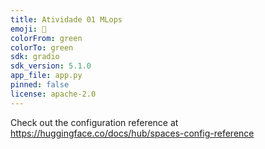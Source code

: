 ```yaml
---
title: Atividade 01 MLops
emoji: 🏃
colorFrom: green
colorTo: green
sdk: gradio
sdk_version: 5.1.0
app_file: app.py
pinned: false
license: apache-2.0
---
```


Check out the configuration reference at https://huggingface.co/docs/hub/spaces-config-reference
